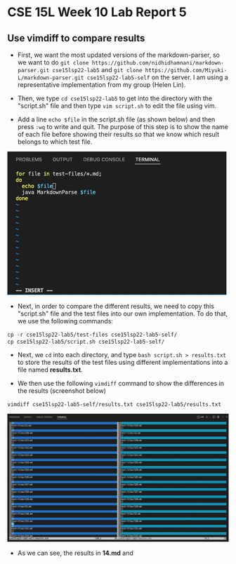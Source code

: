 # CSE 15L Week 10 Lab Report 5

## Use vimdiff to compare results

* First, we want the most updated versions of the markdown-parser, so we want to do `git clone https://github.com/nidhidhamnani/markdown-parser.git cse15lsp22-lab5` and `git clone https://github.com/Miyuki-L/markdown-parser.git cse15lsp22-lab5-self` on the server. I am using a representative implementation from my group (Helen Lin).

* Then, we type `cd cse15lsp22-lab5` to get into the directory with the "script.sh" file and then type `vim script.sh` to edit the file using vim.

* Add a line `echo $file` in the script.sh file (as shown below) and then press `:wq` to write and quit. The purpose of this step is to show the name of each file before showing their results so that we know which result belongs to which test file.

![image](lab1.jpg)

* Next, in order to compare the different results, we need to copy this "script.sh" file and the test files into our own implementation. To do that, we use the following commands:
```
cp -r cse15lsp22-lab5/test-files cse15lsp22-lab5-self/
cp cse15lsp22-lab5/script.sh cse15lsp22-lab5-self/
```
* Next, we `cd` into each directory, and type `bash script.sh > results.txt` to store the results of the test files using different implementations into a file named **results.txt**.

* We then use the following `vimdiff` command to show the differences in the results (screenshot below)
```
vimdiff cse15lsp22-lab5-self/results.txt cse15lsp22-lab5/results.txt
```

![image](lab2.jpg)

* As we can see, the results in **14.md** and 


